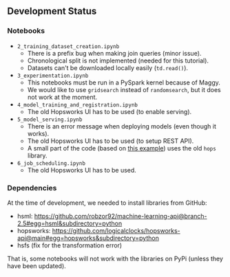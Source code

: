 ## Development Status

### Notebooks

- `2_training_dataset_creation.ipynb`
    - There is a prefix bug when making join queries (minor issue).
    - Chronological split is not implemented (needed for this tutorial).
    - Datasets can't be downloaded locally easily (`td.read()`).
- `3_experimentation.ipynb`
    - This notebooks must be run in a PySpark kernel because of Maggy.
    - We would like to use `gridsearch` instead of `randomsearch`, but it does not work at the moment.
- `4_model_training_and_registration.ipynb`
    - The old Hopsworks UI has to be used (to enable serving).
- `5_model_serving.ipynb`
    - There is an error message when deploying models (even though it works).
    - The old Hopsworks UI has to be used (to setup REST API).
    - A small part of the code (based on [this example](https://hopsworks.readthedocs.io/en/latest/hopsml/python_model_serving.html#serving-python-based-models-on-hopsworks)) uses the old `hops` library.
- `6_job_scheduling.ipynb`
    - The old Hopsworks UI has to be used.

### Dependencies

At the time of development, we needed to install libraries from GitHub:
- hsml: https://github.com/robzor92/machine-learning-api@branch-2.5#egg=hsml&subdirectory=python
- hopsworks: https://github.com/logicalclocks/hopsworks-api@main#egg=hopsworks&subdirectory=python
- hsfs (fix for the transformation error)

That is, some notebooks will not work with the libraries on PyPi (unless they have been updated).